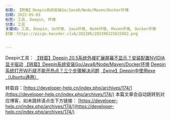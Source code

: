 ```yaml
---
标题: 【转载】Deepin系统安装Go/Java8/Node/Maven/Docker环境
日期: 2022-05-03
标签: 工具, Deepin, 环境
分类: 工具
关键词: 工具, Deepin, Go环境, Java环境, Node环境, Maven环境, Docker环境
封面：https://picgo.kwcoder.club/202206/202206221615882.png


---
```


Deepin工具：
<a href="/p/20220502/" target="_blank">【转载】Deepin 20.5系统外接扩展屏幕不显示？安装配置NVIDIA显卡驱动</a>
<a href="/p/20220503/" target="_blank">【转载】Deepin系统安装Go/Java8/Node/Maven/Docker环境</a>
<a href="/p/20220504/" target="_blank">Deepin系统打开WiFi就不能开热点？三个步骤解决问题</a>
<a href="/p/20220508/" target="_blank">【wine】Deepin中使用exe（Ubuntu通用）</a>

转载自：[https://developer-help.cn/index.php/archives/174/](https://developer-help.cn/index.php/archives/174/)
本篇文章会自动跳转到对应博客，如未跳转请点击下方链接：
[https://developer-help.cn/index.php/archives/174/](https://developer-help.cn/index.php/archives/174/)


<script>

window.location.href = "https://developer-help.cn/index.php/archives/174/";

</script>

